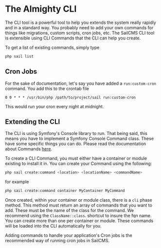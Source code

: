 # The Almighty CLI

The CLI tool is a powerful tool to help you extends the system really rapidly and in a standard way. You probably need
to add your own commands for things like migrations, custom scripts, cron jobs, etc. The SailCMS CLI tool is extensible
using CLI Commands that the CLI can help you create.

To get a list of existing commands, simply type

```bash
php sail list
```

## Cron Jobs

For the sake of documentation, let's say you have added a `run:custom-cron` command. You add this to the crontab file

```shell
0 0 * * * /usr/bin/php /path/to/project/sail run:custom-cron
```

This would run your cron every night at midnight. 

## Extending the CLI

The CLI is using Symfony's Console library to run. That being said, this means you have to implement a 
Symfony Console Command class. These have some specific things you can do. Please read the documentation
about Commands [here](https://symfony.com/doc/current/console.html#creating-a-command).

To create a CLI Command, you must either have a container or module existing to install it in. You can create your Command
using the following:

```bash
php sail create:command <location> <locationName> <commandName>
```

for example

```bash
php sail create:command container MyContainer MyCommand
```

Once created, within your container or module class, there is a `cli` phase method. This method must return an array of
commands that you want to add. These must be the name of the class for the command. We recommend using the `ClassName::class`.
shortcut to insure the fqn name. You can create more than one per container or module. These commands will be loaded into
the CLI automatically for you.

Adding commands to handle your application's Cron jobs is the recommended way of running cron jobs in SailCMS.